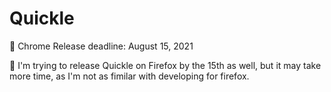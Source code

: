 # Quickle

📅 Chrome Release deadline: August 15, 2021

🦊 I'm trying to release Quickle on Firefox by the 15th as well, but it may take more time, as I'm not as fimilar with developing for firefox. 
